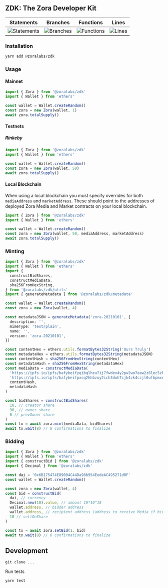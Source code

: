 ## ZDK: The Zora Developer Kit

| Statements                                                            | Branches                                                               | Functions                                                           | Lines                                                         |
| --------------------------------------------------------------------- | ---------------------------------------------------------------------- | ------------------------------------------------------------------- | ------------------------------------------------------------- |
| ![Statements](https://img.shields.io/badge/Coverage-75.23%25-red.svg) | ![Branches](https://img.shields.io/badge/Coverage-84.62%25-yellow.svg) | ![Functions](https://img.shields.io/badge/Coverage-61.4%25-red.svg) | ![Lines](https://img.shields.io/badge/Coverage-75%25-red.svg) |

### Installation

```bash
yarn add @zoralabs/zdk
```

### Usage

#### Mainnet

```typescript
import { Zora } from '@zoralabs/zdk'
import { Wallet } from 'ethers'

const wallet = Wallet.createRandom()
const zora = new Zora(wallet, 1)
await zora.totalSupply()
```

#### Testnets

##### Rinkeby

```typescript
import { Zora } from '@zoralabs/zdk'
import { Wallet } from 'ethers'

const wallet = Wallet.createRandom()
const zora = new Zora(wallet, 50)
await zora.totalSupply()
```

#### Local Blockchain

When using a local blockchain you must specify overrides for both `mediaAddress` and `marketAddress`.
These should point to the addresses of deployed Zora Media and Market contracts on your local blockchain.

```typescript
import { Zora } from '@zoralabs/zdk'
import { Wallet } from 'ethers'

const wallet = Wallet.createRandom()
const zora = new Zora(wallet, 50, mediaAddress, marketAddress)
await zora.totalSupply()
```

### Minting

```typescript
import { Zora } from '@zoralabs/zdk'
import { Wallet } from 'ethers'
import {
  constructBidShares,
  constructMediaData,
  sha256FromHexString,
} from '@zoralabs/zdk/utils'
import { generateMetadata } from '@zoralabs/zdk/metadata'

const wallet = Wallet.createRandom()
const zora = new Zora(wallet, 4)

const metadataJSON = generateMetadata('zora-20210101', {
  description: '',
  mimeType: 'text/plain',
  name: '',
  version: 'zora-20210101',
})

const contentHex = ethers.utils.formatBytes32String('Ours Truly')
const metadataHex = ethers.utils.formatBytes32String(metadataJSON)
const contentHash = sha256FromHexString(contentHex)
const metadataHash = sha256FromHexString(metadataHex)
const mediaData = constructMediaData(
  'https://ipfs.io/ipfs/bafybeifyqibqlheu7ij7fwdex4y2pw2wo7eaw2z6lec5zhbxu3cvxul6h4',
  'https://ipfs.io/ipfs/bafybeifpxcq2hhbzuy2ich3duh7cjk4zk4czjl6ufbpmxep247ugwzsny4',
  contentHash,
  metadataHash
)

const bidShares = constructBidShares(
  10, // creator share
  90, // owner share
  0 // prevOwner share
)
const tx = await zora.mint(mediaData, bidShares)
await tx.wait(8) // 8 confirmations to finalize
```

### Bidding

```typescript
import { Zora } from '@zoralabs/zdk'
import { Wallet } from 'ethers'
import { constructBid } from '@zoralabs/zdk'
import { Decimal } from '@zoralabs/zdk'

const dai = '0x6B175474E89094C44Da98b954EedeAC495271d0F'
const wallet = Wallet.createRandom()

const zora = new Zora(wallet, 4)
const bid = constructBid(
  dai, // currency
  Decimal.new(10).value, // amount 10*10^18
  wallet.address, // bidder address
  wallet.address, // recipient address (address to receive Media if bid is accepted)
  10 // sellOnShare
)

const tx = await zora.setBid(1, bid)
await tx.wait(8) // 8 confirmations to finalize
```

## Development

`git clone ...`

Run tests

`yarn test`
